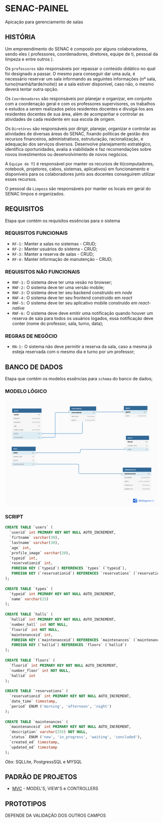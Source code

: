 # SENAC-PAINEL

Apicação para gerenciamento de salas 

## HISTÓRIA 

Um empreendimento do SENAC é composto por alguns colaboradores, sendo eles ( professores, coordenadores, diretores, equipe de ti, pessoal da limpeza e entre outros ). 

Os `professores` são responsáveis por repassar o conteúdo didático no qual foi designado a passar. O mesmo para conseguir dar uma aula, é necessário reservar um sala informando as seguintes informações (nº sala, turno(manhã/tarde/noite)) se a sala estiver disponível, caso não, o mesmo deverá tentar outra opção.

Os `Coordenadores` são responsáveis por planejar e organizar, em conjunto com a coordenação geral e com os professores supervisores, os trabalhos e estudos a serem realizados pelos residentes docentes e divulgá-los aos residentes docentes de sua área, além de acompanhar e controlar as atividades de cada residente em sua escola de origem.

Os `Diretóres` são responsáveis por dirigir, planejar, organizar e controlar as atividades de diversas áreas do SENAC, fixando políticas de gestão dos recursos financeiros, administrativos, estruturação, racionalização, e adequação dos serviços diversos. Desenvolve planejamento estratégico, identifica oportunidades, avalia a viabilidade e faz recomendações sobre novos investimentos ou desenvolvimento de novos negócios.

A `Equipe de TI` é responsável por manter os recursos de ti(computadores, notebook, projetores, cabos, sistemas, aplicativos) em funcionamento e disponíveis para os colaboradores junto aos docentes conseguirem utilizar esses recursos.

O pessoal da `Limpeza` são responsáveis por manter os locais em geral do SENAC limpos e organizados.


## REQUISITOS

Etapa que contém os  requisitos essências para o sistema 

### REQUISITOS FUNCIONAIS

- `RF-1:` Manter a salas no sistemas - CRUD;
- `RF-2:` Manter usuários do sistema - CRUD; 
- `RF-3:` Manter a reserva de salas - CRUD;
- `RF-4:` Manter informação de manutenção - CRUD;   

### REQUISITOS NÃO FUNCIONAIS

- `RNF-1:` O sistema deve ter uma vesão no browser;
- `RNF-2:` O sistema deve ter uma versão mobile;
- `RNF-3:` O sistema deve ter seu backend construído em *node*
- `RNF-4:` O sistema deve ter seu frontend construído em *react*
- `RNF-5:` O sistema deve ter seu aplicativo mobile construído em *react-native*
- `RNF-6:` O sistema deve deve emitir uma notificação quando houver um reserva de sala para todos os usuários logados, essa notificação deve conter (nome do professor, sala, turno, data);

### REGRAS DE NEGÓCIO

- `RN-1:` O sistema não deve permitir a reserva da sala, caso a mesma já esteja reservada com o mesmo dia e turno por um professor;



## BANCO DE DADOS

Etapa que contém os modelos essências para `schema` do banco de dados;  

### MODELO LÓGICO

![](imgs/modelo-relacional.png)

### SCRIPT 

```sql
CREATE TABLE `users` (
  `userid` int PRIMARY KEY NOT NULL AUTO_INCREMENT,
  `firtname` varchar(30),
  `lastname` varchar(30),
  `age` int,
  `profile_image` varchar(20),
  `typeid` int,
  `reservationid` int,
   FOREIGN KEY (`typeid`) REFERENCES `types` (`typeid`),
   FOREIGN KEY (`reservationid`) REFERENCES `reservations` (`reservationid`),
);

CREATE TABLE `types` (
  `typeid` int PRIMARY KEY NOT NULL AUTO_INCREMENT,
  `name` varchar(15)
);

CREATE TABLE `halls` (
  `hallid` int PRIMARY KEY NOT NULL AUTO_INCREMENT,
  `number_hall` int NOT NULL,
  `floorid` int NOT NULL,
  `maintenanceid` int,
   FOREIGN KEY (`maintenanceid`) REFERENCES `maintenances` (`maintenanceid`),
   FOREIGN KEY (`hallid`) REFERENCES `floors` (`hallid`)
);

CREATE TABLE `floors` (
  `floorid` int PRIMARY KEY NOT NULL AUTO_INCREMENT,
  `number_floor` int NOT NULL,
  `hallid` int
);

CREATE TABLE `reservations` (
  `reservationid` int PRIMARY KEY NOT NULL AUTO_INCREMENT,
  `date_time` timestamp,
  `period` ENUM ('morning', 'afternoon', 'night')
);

CREATE TABLE `maintenances` (
  `maintenanceid` int PRIMARY KEY NOT NULL AUTO_INCREMENT,
  `description` varchar(255) NOT NULL,
  `status` ENUM ('new', 'in_progress', 'waiting', 'concluded'),
  `created_ed` timestamp,
  `updated_ed` timestamp
);

```

*Obs*: SQLLite, PostgressSQL e MYSQL 

## PADRÃO DE PROJETOS

- [MVC](encurtador.com.br/bdhtS) - MODEL'S, VIEW'S e CONTROLLERS 

## PROTOTIPOS

DEPENDE DA VALIDAÇÃO DOS OUTROS CAMPOS
